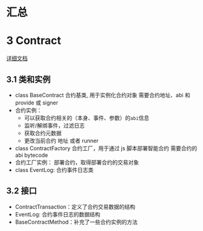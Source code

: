 # 汇总

# 3 Contract

[详细文档](https://github.com/JhoneLee/web3/blob/main/note/03-Contract.md)

## 3.1 类和实例

- class BaseContract 合约基类, 用于实例化合约对象 需要合约地址、abi 和 provide 或 signer
- 合约实例：
  - 可以获取合约相关的（本身、事件、参数）的`abi`信息
  - 监听/解绑事件，过滤日志
  - 获取合约元数据
  - 更改当前合约 地址 或者 runner
- class ContractFactory 合约工厂，用于通过 js 脚本部署智能合约 需要合约的 abi bytecode
- 合约工厂实例： 部署合约，取得部署合约的交易对象
- class EventLog: 合约事件日志类

## 3.2 接口

- ContractTransaction：定义了合约交易数据的结构
- EventLog: 合约事件日志的数据结构
- BaseContractMethod：补充了一些合约实例的方法
